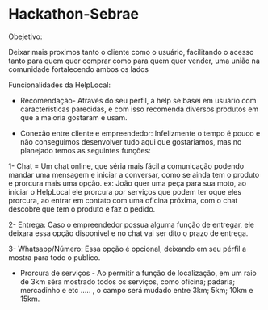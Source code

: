 # Hackathon-Sebrae

Obejetivo: 

Deixar mais proximos tanto o cliente como o usuário, facilitando o acesso tanto para quem quer comprar como para quem quer vender, uma união na comunidade fortalecendo ambos os lados


Funcionalidades da HelpLocal:

* Recomendação- Através do seu perfil, a help se basei em usuário com caracteristicas parecidas, e com isso recomenda diversos produtos em que a maioria gostaram e usam. 

* Conexão entre cliente e empreendedor: Infelizmente o tempo é pouco e não conseguimos desenvolver tudo aqui que gostariamos, mas no planejado temos as seguintes funções: 

1- Chat = Um chat online, que séria mais fácil a comunicação podendo mandar uma mensagem e iniciar a conversar, como se ainda tem o produto e prorcura mais uma opção.
ex: João quer uma peça para sua moto, ao iniciar o HelpLocal ele prorcura por serviços que podem ter oque eles prorcura, ao entrar em contato com uma oficina próxima, com o chat descobre que tem o produto e faz o pedido.

2- Entrega: Caso o empreendedor possua alguma função de entregar, ele deixara essa opção disponivel e no chat vai ser dito o prazo de entrega.

3- Whatsapp/Número: Essa opção é opcional, deixando em seu pérfil a mostra para todo o publíco.

* Prorcura de serviços - Ao permitir a função de localização, em um raio de 3km séra mostrado todos os serviços, como oficina; padaria; mercadinho e etc ..... , o campo será mudado entre 3km; 5km; 10km e 15km.



